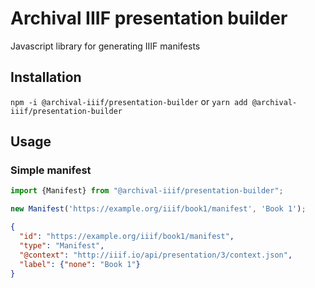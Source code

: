 # Archival IIIF presentation builder

Javascript library for generating IIIF manifests

## Installation

```npm -i @archival-iiif/presentation-builder``` or ```yarn add @archival-iiif/presentation-builder```

## Usage

### Simple manifest

```typescript
import {Manifest} from "@archival-iiif/presentation-builder";

new Manifest('https://example.org/iiif/book1/manifest', 'Book 1');
```

```json
{
  "id": "https://example.org/iiif/book1/manifest", 
  "type": "Manifest",
  "@context": "http://iiif.io/api/presentation/3/context.json",
  "label": {"none": "Book 1"}
}
```

